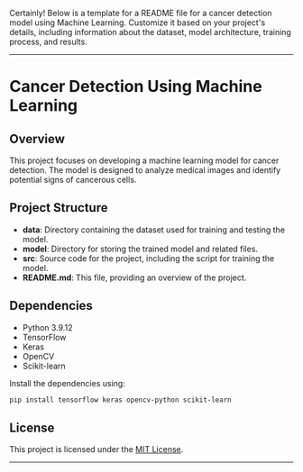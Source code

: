Certainly! Below is a template for a README file for a cancer detection model using Machine Learning. Customize it based on your project's details, including information about the dataset, model architecture, training process, and results.

---

# Cancer Detection Using Machine Learning

## Overview

This project focuses on developing a machine learning model for cancer detection. The model is designed to analyze medical images and identify potential signs of cancerous cells.

## Project Structure

- **data**: Directory containing the dataset used for training and testing the model.
- **model**: Directory for storing the trained model and related files.
- **src**: Source code for the project, including the script for training the model.
- **README.md**: This file, providing an overview of the project.

## Dependencies

- Python 3.9.12
- TensorFlow
- Keras
- OpenCV
- Scikit-learn

Install the dependencies using:

```bash
pip install tensorflow keras opencv-python scikit-learn
```


## License

This project is licensed under the [MIT License](LICENSE).

---
